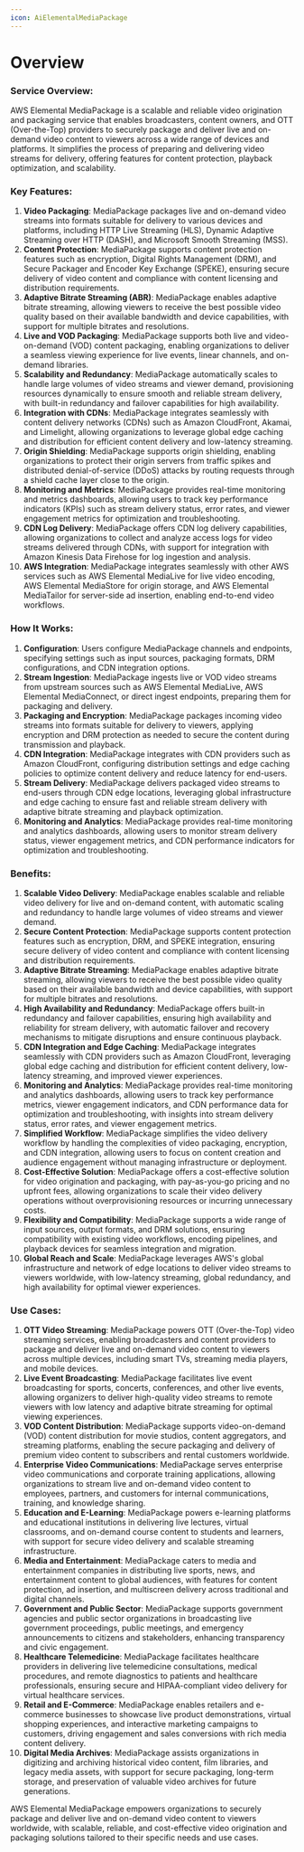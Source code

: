```yaml
---
icon: AiElementalMediaPackage
---
```

# Overview

### Service Overview:

AWS Elemental MediaPackage is a scalable and reliable video origination and packaging service that enables broadcasters, content owners, and OTT (Over-the-Top) providers to securely package and deliver live and on-demand video content to viewers across a wide range of devices and platforms. It simplifies the process of preparing and delivering video streams for delivery, offering features for content protection, playback optimization, and scalability.

### Key Features:

1. **Video Packaging**: MediaPackage packages live and on-demand video streams into formats suitable for delivery to various devices and platforms, including HTTP Live Streaming (HLS), Dynamic Adaptive Streaming over HTTP (DASH), and Microsoft Smooth Streaming (MSS).
2. **Content Protection**: MediaPackage supports content protection features such as encryption, Digital Rights Management (DRM), and Secure Packager and Encoder Key Exchange (SPEKE), ensuring secure delivery of video content and compliance with content licensing and distribution requirements.
3. **Adaptive Bitrate Streaming (ABR)**: MediaPackage enables adaptive bitrate streaming, allowing viewers to receive the best possible video quality based on their available bandwidth and device capabilities, with support for multiple bitrates and resolutions.
4. **Live and VOD Packaging**: MediaPackage supports both live and video-on-demand (VOD) content packaging, enabling organizations to deliver a seamless viewing experience for live events, linear channels, and on-demand libraries.
5. **Scalability and Redundancy**: MediaPackage automatically scales to handle large volumes of video streams and viewer demand, provisioning resources dynamically to ensure smooth and reliable stream delivery, with built-in redundancy and failover capabilities for high availability.
6. **Integration with CDNs**: MediaPackage integrates seamlessly with content delivery networks (CDNs) such as Amazon CloudFront, Akamai, and Limelight, allowing organizations to leverage global edge caching and distribution for efficient content delivery and low-latency streaming.
7. **Origin Shielding**: MediaPackage supports origin shielding, enabling organizations to protect their origin servers from traffic spikes and distributed denial-of-service (DDoS) attacks by routing requests through a shield cache layer close to the origin.
8. **Monitoring and Metrics**: MediaPackage provides real-time monitoring and metrics dashboards, allowing users to track key performance indicators (KPIs) such as stream delivery status, error rates, and viewer engagement metrics for optimization and troubleshooting.
9. **CDN Log Delivery**: MediaPackage offers CDN log delivery capabilities, allowing organizations to collect and analyze access logs for video streams delivered through CDNs, with support for integration with Amazon Kinesis Data Firehose for log ingestion and analysis.
10. **AWS Integration**: MediaPackage integrates seamlessly with other AWS services such as AWS Elemental MediaLive for live video encoding, AWS Elemental MediaStore for origin storage, and AWS Elemental MediaTailor for server-side ad insertion, enabling end-to-end video workflows.

### How It Works:

1. **Configuration**: Users configure MediaPackage channels and endpoints, specifying settings such as input sources, packaging formats, DRM configurations, and CDN integration options.
2. **Stream Ingestion**: MediaPackage ingests live or VOD video streams from upstream sources such as AWS Elemental MediaLive, AWS Elemental MediaConnect, or direct ingest endpoints, preparing them for packaging and delivery.
3. **Packaging and Encryption**: MediaPackage packages incoming video streams into formats suitable for delivery to viewers, applying encryption and DRM protection as needed to secure the content during transmission and playback.
4. **CDN Integration**: MediaPackage integrates with CDN providers such as Amazon CloudFront, configuring distribution settings and edge caching policies to optimize content delivery and reduce latency for end-users.
5. **Stream Delivery**: MediaPackage delivers packaged video streams to end-users through CDN edge locations, leveraging global infrastructure and edge caching to ensure fast and reliable stream delivery with adaptive bitrate streaming and playback optimization.
6. **Monitoring and Analytics**: MediaPackage provides real-time monitoring and analytics dashboards, allowing users to monitor stream delivery status, viewer engagement metrics, and CDN performance indicators for optimization and troubleshooting.

### Benefits:

1. **Scalable Video Delivery**: MediaPackage enables scalable and reliable video delivery for live and on-demand content, with automatic scaling and redundancy to handle large volumes of video streams and viewer demand.
2. **Secure Content Protection**: MediaPackage supports content protection features such as encryption, DRM, and SPEKE integration, ensuring secure delivery of video content and compliance with content licensing and distribution requirements.
3. **Adaptive Bitrate Streaming**: MediaPackage enables adaptive bitrate streaming, allowing viewers to receive the best possible video quality based on their available bandwidth and device capabilities, with support for multiple bitrates and resolutions.
4. **High Availability and Redundancy**: MediaPackage offers built-in redundancy and failover capabilities, ensuring high availability and reliability for stream delivery, with automatic failover and recovery mechanisms to mitigate disruptions and ensure continuous playback.
5. **CDN Integration and Edge Caching**: MediaPackage integrates seamlessly with CDN providers such as Amazon CloudFront, leveraging global edge caching and distribution for efficient content delivery, low-latency streaming, and improved viewer experiences.
6. **Monitoring and Analytics**: MediaPackage provides real-time monitoring and analytics dashboards, allowing users to track key performance metrics, viewer engagement indicators, and CDN performance data for optimization and troubleshooting, with insights into stream delivery status, error rates, and viewer engagement metrics.
7. **Simplified Workflow**: MediaPackage simplifies the video delivery workflow by handling the complexities of video packaging, encryption, and CDN integration, allowing users to focus on content creation and audience engagement without managing infrastructure or deployment.
8. **Cost-Effective Solution**: MediaPackage offers a cost-effective solution for video origination and packaging, with pay-as-you-go pricing and no upfront fees, allowing organizations to scale their video delivery operations without overprovisioning resources or incurring unnecessary costs.
9. **Flexibility and Compatibility**: MediaPackage supports a wide range of input sources, output formats, and DRM solutions, ensuring compatibility with existing video workflows, encoding pipelines, and playback devices for seamless integration and migration.
10. **Global Reach and Scale**: MediaPackage leverages AWS's global infrastructure and network of edge locations to deliver video streams to viewers worldwide, with low-latency streaming, global redundancy, and high availability for optimal viewer experiences.

### Use Cases:

1. **OTT Video Streaming**: MediaPackage powers OTT (Over-the-Top) video streaming services, enabling broadcasters and content providers to package and deliver live and on-demand video content to viewers across multiple devices, including smart TVs, streaming media players, and mobile devices.
2. **Live Event Broadcasting**: MediaPackage facilitates live event broadcasting for sports, concerts, conferences, and other live events, allowing organizers to deliver high-quality video streams to remote viewers with low latency and adaptive bitrate streaming for optimal viewing experiences.
3. **VOD Content Distribution**: MediaPackage supports video-on-demand (VOD) content distribution for movie studios, content aggregators, and streaming platforms, enabling the secure packaging and delivery of premium video content to subscribers and rental customers worldwide.
4. **Enterprise Video Communications**: MediaPackage serves enterprise video communications and corporate training applications, allowing organizations to stream live and on-demand video content to employees, partners, and customers for internal communications, training, and knowledge sharing.
5. **Education and E-Learning**: MediaPackage powers e-learning platforms and educational institutions in delivering live lectures, virtual classrooms, and on-demand course content to students and learners, with support for secure video delivery and scalable streaming infrastructure.
6. **Media and Entertainment**: MediaPackage caters to media and entertainment companies in distributing live sports, news, and entertainment content to global audiences, with features for content protection, ad insertion, and multiscreen delivery across traditional and digital channels.
7. **Government and Public Sector**: MediaPackage supports government agencies and public sector organizations in broadcasting live government proceedings, public meetings, and emergency announcements to citizens and stakeholders, enhancing transparency and civic engagement.
8. **Healthcare Telemedicine**: MediaPackage facilitates healthcare providers in delivering live telemedicine consultations, medical procedures, and remote diagnostics to patients and healthcare professionals, ensuring secure and HIPAA-compliant video delivery for virtual healthcare services.
9. **Retail and E-Commerce**: MediaPackage enables retailers and e-commerce businesses to showcase live product demonstrations, virtual shopping experiences, and interactive marketing campaigns to customers, driving engagement and sales conversions with rich media content delivery.
10. **Digital Media Archives**: MediaPackage assists organizations in digitizing and archiving historical video content, film libraries, and legacy media assets, with support for secure packaging, long-term storage, and preservation of valuable video archives for future generations.

AWS Elemental MediaPackage empowers organizations to securely package and deliver live and on-demand video content to viewers worldwide, with scalable, reliable, and cost-effective video origination and packaging solutions tailored to their specific needs and use cases.

